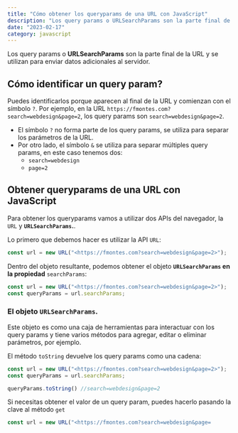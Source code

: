 ```yaml
---
title: "Cómo obtener los queryparams de una URL con JavaScript"
description: "Los query params o URLSearchParams son la parte final de la URL y se utilizan para enviar datos adicionales al servidor."
date: "2023-02-17"
category: javascript
---
```


Los query params o **URLSearchParams** son la parte final de la URL y se utilizan para enviar datos adicionales al servidor.

## Cómo identificar un query param?

Puedes identificarlos porque aparecen al final de la URL y comienzan con el símbolo `?`. Por ejemplo, en la URL `https://fmontes.com?search=webdesign&page=2`, los query params son `search=webdesign&page=2`.

- El símbolo `?` no forma parte de los query params, se utiliza para separar los parámetros de la URL.
- Por otro lado, el símbolo `&` se utiliza para separar múltiples query params, en este caso tenemos dos:
    - `search=webdesign`
    - `page=2`

## Obtener queryparams de una URL con JavaScript

Para obtener los queryparams vamos a utilizar dos APIs del navegador, la `URL` y **`URLSearchParams`.**.

Lo primero que debemos hacer es utilizar la API `URL`:

```jsx
const url = new URL("<https://fmontes.com?search=webdesign&page=2>");
```

Dentro del objeto resultante, podemos obtener el objeto **`URLSearchParams` en la propiedad** `searchParams`:

```jsx
const url = new URL("<https://fmontes.com?search=webdesign&page=2>");
const queryParams = url.searchParams;
```

### El objeto **`URLSearchParams`**.

Este objeto es como una caja de herramientas para interactuar con los query params y tiene varios métodos para agregar, editar o eliminar parámetros, por ejemplo.

El método `toString` devuelve los query params como una cadena:

```jsx
const url = new URL("<https://fmontes.com?search=webdesign&page=2>");
const queryParams = url.searchParams;

queryParams.toString() //search=webdesign&page=2
```

Si necesitas obtener el valor de un query param, puedes hacerlo pasando la clave al método `get`

```jsx
const url = new URL("<https://fmontes.com?search=webdesign&page=